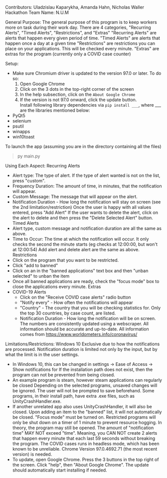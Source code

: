 Contributors: Uladzislau Kaparykha, Amanda Hahn, Nicholas Waller
Hackathon Team Name: N.U.M

General Purpose:
The general purpose of this program is to keep workers more on task during their work day.
There are 4 categories, "Recurring Alerts", "Timed Alerts", "Restrictions", and "Extras"
"Recurring Alerts" are alerts that happen every given period of time.
"Timed Alerts" are alerts that happen once a day at a given time
"Restrictions" are restrictions you can place on your applications. This will be checked every minute.
"Extras" are extras for the program (currently only a COVID case counter)

Setup:
  - Make sure Chromium driver is updated to the version 97.0 or later. To do so:
    1. Open Google Chrome
    2. Click on the 3 dots in the top-right corner of the screen
    3. In the help subsection, click on the `About Google Chrome`
    4. If the version is not 97.0 onward, click the update button.<br>
Install following library dependencies via `pip install ___`, where ___ are the libraries mentioned below:
  - PyQt5
  - selenium
  - psutil
  - winapps
  - win10toast

  To launch the app (assuming you are in the directory containing all the files)
  > py main.py


Using Each Aspect:
Recurring Alerts
 - Alert type: The type of alert. If the type of alert wanted is not on the list, press "custom".
 - Frequency Duration: The amount of time, in minutes, that the notification will appear.
 - Custom Message: The message that will appear on the alert.
 - Notification Duration - How long the notification will stay on screen (see the 2nd limitation/restriction)
 Once the user is happy with all values entered, press "Add Alert"
 If the user wants to delete the alert, click on the alert to delete and then press the "Delete Selected Alert" button.
Timed Alerts
 - Alert type, custom message and notification duration are all the same as above.
 - Time to Occur: The time at which the notification will occur. It only checks the second the minute starts (eg checks at 12:00:00, but won't at 12:00:54)
 Add alert and delete alert are the same as above.
Restrictions
 - Click on the program that you want to be restricted.
 - Click "add to banned"
 - Click on an in the "banned applications" text box and then "unban selected" to unban the item
 - Once all banned applications are ready, check the "focus mode" box to close the applications every minute.
Extras
 - COVID-19 Alerts
   - Click on the "Receive COVID case alerts" radio button
   - "Notify every" - How often the notifications will appear
   - "Country" - The country that you will be checking statistics for. Only the top 30 countries, by case count, are listed.
   - Notification Duration - How long the notification will be on screen.
 The numbers are consistently updated using a webscraper. All information should be accurate and up-to-date.
 All information comes from https://www.worldometers.info/coronavirus/


Limitations/Restrictions:
Windows 10 Exclusive due to how the notifications are processed.
Notification duration is limited not only by the input, but by what the limit is in the user settings.
 - In Windows 10, this can be changed in settings -> Ease of Access -> Show notifications for
If the installation path does not exist, then the program can not be prevented from being closed.
 - An example program is steam, however steam applications can regularly be closed
Depending on the selected programs, unsaved changes will be ignored. The user will not be prompted to save beforehand.
Some programs, in their install path, have extra .exe files, such as UnityCrashHandler.exe.
 - If another unrelated app also uses UnityCrashHandler, it will also be closed.
Upon adding an item to the "banned" list, it will not automatically be closed. "Focus mode" must be turned on.
Restricted programs will only be shut down on a timer of 1 minute to prevent resource hogging. In theory, the program may still be opened.
The amount of "notification time" MAY NOT exceed "time". Meaning, you CAN NOT create 2 alerts that happen every minute that each last 59 seconds without breaking the program.
The COVID cases runs in headless mode, which has been known to be unreliable.
Chrome Version 97.0.4692.71 (the most recent version) is needed.
 - To update, open Google Chrome. Press the 3 buttons in the top right of the screen. Click "help", then "About Google Chrome". The update should automatically start installing if needed.

